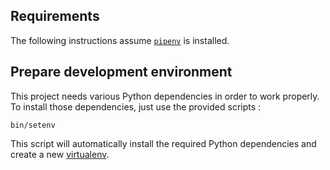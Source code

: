 ## Requirements

The following instructions assume [`pipenv`](https://pipenv.pypa.io/en/latest/install/#installing-pipenv) is installed.

## Prepare development environment

This project needs various Python dependencies in order to work properly. To install those dependencies, just use the
provided scripts :

    bin/setenv

This script will automatically install the required Python dependencies and create a new
[virtualenv](https://pythonbasics.org/virtualenv/).
